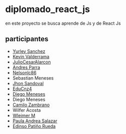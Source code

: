 # diplomado_react_js

en este proyecto se busca aprende de Js y de React Js 
## participantes

- [Yurley Sanchez](https://github.com/Yursksf1)
- [Kevin Valderrama](https://github.com/KevinValderrama518)
- [JulioCesarAlarcon](https://github.com/JulioCesarAlarconUrazan/diplomadoReactJs)
- [Andres Parra](https://github.com/HeartKush)
- [Nelsonlc86](https://github.com/Nelsonlc86)
- Sebastian Meneses
- [Jhon Sandoval](https://github.com/JhonSandoval)
- [EduCnz4](https://github.com/EduCnz4)
- [Diego Meneses](https://github.com/DiegoMenesesLeon)
- Diego Meneses
- [Camilo Zambrano](https://github.com/Zeta-exe)
- Wilfer Acosta
- [Wleimer M ](https://github.com/Wleimerjose/)
- [Paula Andrea Salazar](https://github.com/PaulaAndreaSalazarAgudelo)
- [Edinso Patiño Rueda](https://github.com/edinso0117)
